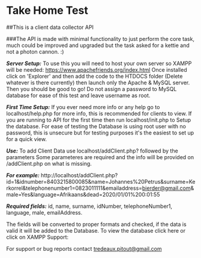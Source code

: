 # Take Home Test
##This is a client data collector API

###The API is made with minimal functionality to just perform the core task, much could be improved and upgraded but
the task asked for a kettie and not a photon cannon. :)

***Server Setup:***
To use this you will need to host your own server so XAMPP will be needed:
https://www.apachefriends.org/index.html
Once installed click on 'Explorer' and then add the code to the HTDOCS folder (Delete whatever is there currently) then launch only the Apache & MySQL server. Then you should be good to go! Do not assign a password to MySQL database for ease of this test and leave username as root.

***First Time Setup:***
If you ever need more info or any help go to localhost/help.php for more info, this is recommended for clients to view.
If you are running to API for the first time then run localhost/init.php
to Setup the database.
For ease of testing the Database is using root user with no password,
this is unsecure but for testing purposes it's the easiest to set up for a quick view.

***Use:***
To add Client Data use localhost/addClient.php? followed by the parameters
Some parameteres are required and the info will be provided on /addClient.php on what is missing.

***For example:***
http://localhost/addClient.php?id=1&idnumber=8403215800085&name=Johannes%20Petrus&surname=Kerkorrel&telephonenumber1=0823011111&emailaddress=bierder@gmail.com&male=Yes&language=Afrikaans&dead=2020/01/01%200:01:55

***Required fields:***
id, name, surname, idNumber, telephoneNumber1, language, male, emailAddress.

The fields will be converted to proper formats and checked, if the data is valid it will be added to the Database.
To view the database click here or click on XAMPP
Support:

For support or bug reports contact tredeaux.pitout@gmail.com
